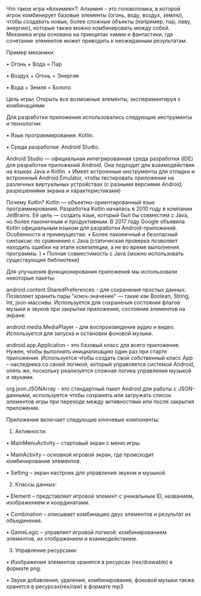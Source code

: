 
Что такое игра «Алхимия»?:
Алхимия - это головоломка, в которой игрок комбинирует базовые элементы (огонь, воду, воздух, землю), чтобы создавать новые, более сложные объекты (например, пар, лаву, энергию), которые также можно комбинировать между собой. Механика игры основана на принципах химии и фантастики, где сочетание элементов может приводить к неожиданным результатам. 

Пример механики:

•	Огонь + Вода = Пар

•	Воздух + Огонь = Энергия

•	Вода + Земля = Болото

Цель игры: Открыть все возможные элементы, экспериментируя с комбинациями


Для разработки приложения использовались следующие инструменты и технологии:

•	Язык программирования: Kotlin.

•	Среда разработки: Android Studio.

Android Studio — официальная интегрированная среда разработки (IDE) для разработки приложений Android. Она подходит для взаимодействия на языках Java и Kotlin. 
•	Имеет встроенные инструменты для отладки и встроенный Android Emulator, чтобы тестировать приложения на различных виртуальных устройствах (с разными версиями Android, разрешениями экрана и характеристиками)

Почему Kotlin?
Kotlin — объектно-ориентированный язык программирования. 
Разработка Kotlin началась в 2010 году в компании JetBrains. Её цель — создать язык, который был бы совместим с Java, но более лаконичным и продуктивным. 
В 2017 году Google объявила Kotlin официальным языком для разработки Android-приложений. 
Особенности и преимущества:
•	Более лаконичный и безопасный синтаксис по сравнению с Java (статическая проверка позволяет находить ошибки на этапе компиляции, а не во время выполнения программы. )
•	Полная совместимость с Java (можно использовать существующие библиотеки)


Для улучшения функционирования приложения мы использовали некоторые пакеты:

android.content.SharedPreferences - для сохранения простых данных. Позволяет хранить пары "ключ-значение" — такие как Boolean, String, Int, json-массивы. Используется  для сохранения состояния флагов музыки и звуков при закрытии приложения, состояния элементов на экране. 

android.media.MediaPlayer - для воспроизведения аудио и видео. Используется для запуска и остановки фоновой музыки. 

android.app.Application - это базовый класс для всего приложения. Нужен, чтобы выполнять инициализацию один раз при старте приложения. Используется чтобы создать свой собственный класс App – наследника со своей логикой, который управляется системой Android, опять же, поскольку реализуется сложная логика управления музыкой и звуками.

org.json.JSONArray - это стандартный пакет Android для работы с JSON-данными, используется чтобы сохранять или загружать список элементов игры при переходе между активностями или после закрытия приложения.


Приложение включает следующие ключевые компоненты:
1.	Активности:
   
•	MainMenuActivity – стартовый экран с меню игры.
 
•	MainActivity – основной игровой экран, где происходит комбинирование элементов.
 
•	Setting – экран настроек для управления звуком и музыкой.  

2.	Классы данных:
   
•	Element – представляет игровой элемент с уникальным ID, названием, изображением и координатами.
 
•	Combination – описывает комбинацию двух элементов и результат их объединения.
 
•	GameLogic – управляет игровой логикой: комбинированием элементов, их отображением и взаимодействием.

3.	Управление ресурсами:
   
•	Изображения элементов хранятся в ресурсах (res/drawable) в формате png. 

•	Звуки добавления, удаления, комбинирования, фоновой музыки также хранятся в ресурсах(res/raw) в формате mp3

